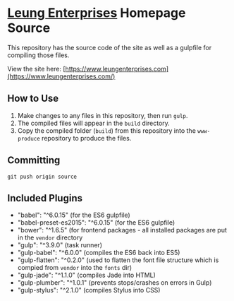 # [Leung Enterprises](https://www.leungenterprises.com/) Homepage Source
This repository has the source code of the site as well as a gulpfile for compiling those files.

View the site here: [https://www.leungenterprises.com](https://www.leungenterprises.com/)

## How to Use
1. Make changes to any files in this repository, then run `gulp`.
2. The compiled files will appear in the `build` directory.
3. Copy the compiled folder (`build`) from this repository into the `www-produce` repository to produce the files.

## Committing
`git push origin source`


## Included Plugins
- "babel": "^6.0.15" (for the ES6 gulpfile)
- "babel-preset-es2015": "^6.0.15" (for the ES6 gulpfile)
- "bower": "^1.6.5" (for frontend packages - all installed packages are put in the `vendor` directory
- "gulp": "^3.9.0" (task runner)
- "gulp-babel": "^6.0.0" (compiles the ES6 back into ES5)
- "gulp-flatten": "^0.2.0" (used to flatten the font file structure which is compied from `vendor` into the `fonts` dir)
- "gulp-jade": "^1.1.0" (compiles Jade into HTML)
- "gulp-plumber": "^1.0.1" (prevents stops/crashes on errors in Gulp)
- "gulp-stylus": "^2.1.0" (compiles Stylus into CSS)
